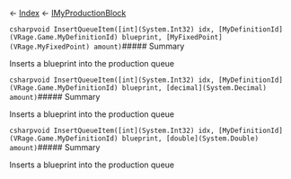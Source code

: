 ← [Index](Api-Index) ← [IMyProductionBlock](Sandbox.ModAPI.Ingame.IMyProductionBlock)

```csharpvoid InsertQueueItem([int](System.Int32) idx, [MyDefinitionId](VRage.Game.MyDefinitionId) blueprint, [MyFixedPoint](VRage.MyFixedPoint) amount)```##### Summary

Inserts a blueprint into the production queue

```csharpvoid InsertQueueItem([int](System.Int32) idx, [MyDefinitionId](VRage.Game.MyDefinitionId) blueprint, [decimal](System.Decimal) amount)```##### Summary

Inserts a blueprint into the production queue

```csharpvoid InsertQueueItem([int](System.Int32) idx, [MyDefinitionId](VRage.Game.MyDefinitionId) blueprint, [double](System.Double) amount)```##### Summary

Inserts a blueprint into the production queue

